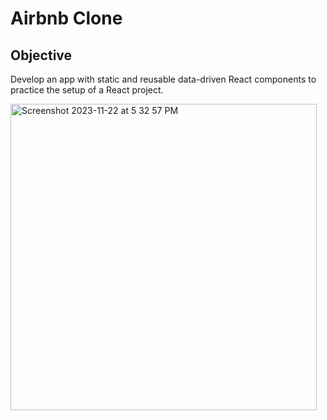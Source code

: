 # Airbnb Clone

## Objective
Develop an app with static and reusable data-driven React components to practice the setup of a React project.

<img width="490" alt="Screenshot 2023-11-22 at 5 32 57 PM" src="https://github.com/ojomaa/airbnb-clone/assets/65083986/cbc16b00-7e7f-4fd5-9adf-0a7e5a343e66">
